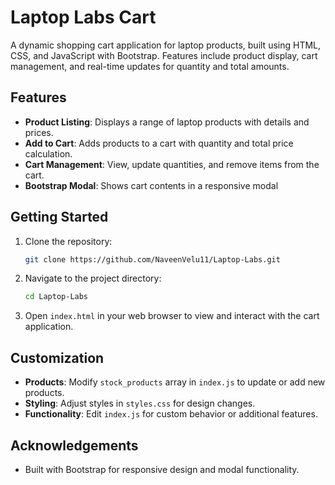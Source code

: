 # Laptop Labs Cart

A dynamic shopping cart application for laptop products, built using HTML, CSS, and JavaScript with Bootstrap. Features include product display, cart management, and real-time updates for quantity and total amounts.

## Features

- **Product Listing**: Displays a range of laptop products with details and prices.
- **Add to Cart**: Adds products to a cart with quantity and total price calculation.
- **Cart Management**: View, update quantities, and remove items from the cart.
- **Bootstrap Modal**: Shows cart contents in a responsive modal

## Getting Started

1. Clone the repository:

    ```bash
    git clone https://github.com/NaveenVelu11/Laptop-Labs.git
    ```

2. Navigate to the project directory:

    ```bash
    cd Laptop-Labs
    ```

3. Open `index.html` in your web browser to view and interact with the cart application.

## Customization

- **Products**: Modify `stock_products` array in `index.js` to update or add new products.
- **Styling**: Adjust styles in `styles.css` for design changes.
- **Functionality**: Edit `index.js` for custom behavior or additional features.

## Acknowledgements

- Built with Bootstrap for responsive design and modal functionality.
